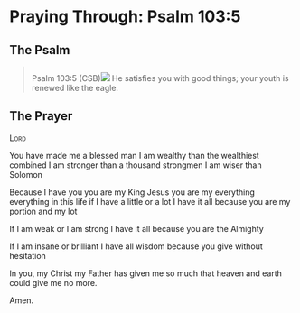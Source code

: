 # Praying Through: Psalm 103:5

## The Psalm

>Psalm 103:5 (CSB)<img class="intro-right" style="margin-top:10px" src="/images/art-paris-psalter.jpg">   He satisfies you with good things; your youth is renewed like the eagle. 

## The Prayer

<div style="font-variant: small-caps;">
Lord
</div>


You have made me a blessed man
  I am wealthy than the wealthiest combined
  I am stronger than a thousand strongmen
  I am wiser than Solomon

Because I have you
  you are my King Jesus
  you are my everything
  everything in this life
  if I have a little or a lot
  I have it all
  because you are my portion and my lot

  If I am weak or I am strong
  I have it all
  because you are the Almighty

  If I am insane or brilliant
  I have all wisdom
  because you give without hesitation

In you, my Christ
  my Father has given me so much
  that heaven and earth
  could give me 
  no more.

Amen.
